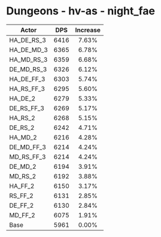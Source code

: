 # Dungeons - hv-as - night_fae
| Actor | DPS | Increase |
|---|:---:|:---:|
|HA_DE_RS_3|6416|7.63%|
|HA_DE_MD_3|6365|6.78%|
|HA_MD_RS_3|6359|6.68%|
|DE_MD_RS_3|6326|6.12%|
|HA_DE_FF_3|6303|5.74%|
|HA_RS_FF_3|6295|5.60%|
|HA_DE_2|6279|5.33%|
|DE_RS_FF_3|6269|5.17%|
|HA_RS_2|6268|5.15%|
|DE_RS_2|6242|4.71%|
|HA_MD_2|6216|4.28%|
|DE_MD_FF_3|6214|4.24%|
|MD_RS_FF_3|6214|4.24%|
|DE_MD_2|6194|3.91%|
|MD_RS_2|6192|3.88%|
|HA_FF_2|6150|3.17%|
|RS_FF_2|6131|2.85%|
|DE_FF_2|6130|2.84%|
|MD_FF_2|6075|1.91%|
|Base|5961|0.00%|
